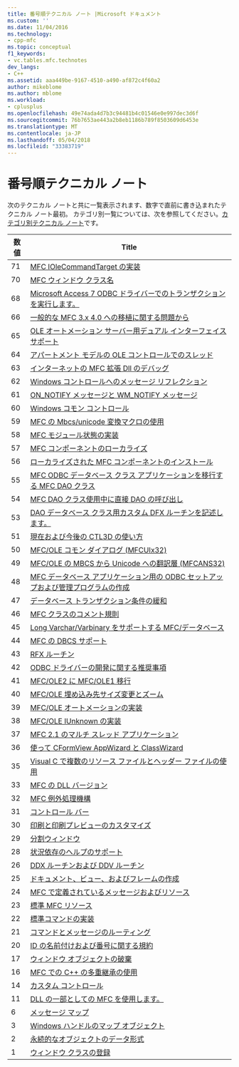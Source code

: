 ```yaml
---
title: 番号順テクニカル ノート |Microsoft ドキュメント
ms.custom: ''
ms.date: 11/04/2016
ms.technology:
- cpp-mfc
ms.topic: conceptual
f1_keywords:
- vc.tables.mfc.technotes
dev_langs:
- C++
ms.assetid: aaa449be-9167-4510-a490-af872c4f60a2
author: mikeblome
ms.author: mblome
ms.workload:
- cplusplus
ms.openlocfilehash: 49e74ada4d7b3c94481b4c01546e0e997dec3d6f
ms.sourcegitcommit: 76b7653ae443a2b8eb1186b789f8503609d6453e
ms.translationtype: MT
ms.contentlocale: ja-JP
ms.lasthandoff: 05/04/2018
ms.locfileid: "33383719"
---
```

# <a name="technical-notes-by-number"></a>番号順テクニカル ノート
次のテクニカル ノートと共に一覧表示されます、数字で直前に書き込まれたテクニカル ノート最初。 カテゴリ別一覧については、次を参照してください。[カテゴリ別テクニカル ノート](../mfc/technical-notes-by-category.md)です。  
  
|数値|Title|  
|------------|-----------|  
|71|[MFC IOleCommandTarget の実装](../mfc/tn071-mfc-iolecommandtarget-implementation.md)|  
|70|[MFC ウィンドウ クラス名](../mfc/tn070-mfc-window-class-names.md)|  
|68|[Microsoft Access 7 ODBC ドライバーでのトランザクションを実行します。](../mfc/tn068-performing-transactions-with-the-microsoft-access-7-odbc-driver.md)|  
|66|[一般的な MFC 3.x 4.0 への移植に関する問題から](../mfc/tn066-common-mfc-3-x-to-4-0-porting-issues.md)|  
|65|[OLE オートメーション サーバー用デュアル インターフェイス サポート](../mfc/tn065-dual-interface-support-for-ole-automation-servers.md)|  
|64|[アパートメント モデルの OLE コントロールでのスレッド](../mfc/tn064-apartment-model-threading-in-activex-controls.md)|  
|63|[インターネットの MFC 拡張 Dll のデバッグ](../mfc/tn063-debugging-internet-extension-dlls.md)|  
|62|[Windows コントロールへのメッセージ リフレクション](../mfc/tn062-message-reflection-for-windows-controls.md)|  
|61|[ON_NOTIFY メッセージと WM_NOTIFY メッセージ](../mfc/tn061-on-notify-and-wm-notify-messages.md)|  
|60|[Windows コモン コントロール](../mfc/tn060-the-new-windows-common-controls.md)|  
|59|[MFC の Mbcs/unicode 変換マクロの使用](../mfc/tn059-using-mfc-mbcs-unicode-conversion-macros.md)|  
|58|[MFC モジュール状態の実装](../mfc/tn058-mfc-module-state-implementation.md)|  
|57|[MFC コンポーネントのローカライズ](../mfc/tn057-localization-of-mfc-components.md)|  
|56|[ローカライズされた MFC コンポーネントのインストール](../mfc/tn056-installation-of-localized-mfc-components.md)|  
|55|[MFC ODBC データベース クラス アプリケーションを移行する MFC DAO クラス](../mfc/tn055-migrating-mfc-odbc-database-class-applications-to-mfc-dao-classes.md)|  
|54|[MFC DAO クラス使用中に直接 DAO の呼び出し](../mfc/tn054-calling-dao-directly-while-using-mfc-dao-classes.md)|  
|53|[DAO データベース クラス用カスタム DFX ルーチンを記述します。](../mfc/tn053-custom-dfx-routines-for-dao-database-classes.md)|  
|51|[現在および今後の CTL3D の使い方](../mfc/tn051-using-ctl3d-now-and-in-the-future.md)|  
|50|[MFC/OLE コモン ダイアログ (MFCUIx32)](../mfc/tn050-mfc-ole-common-dialogs-mfcuix32.md)|  
|49|[MFC/OLE の MBCS から Unicode への翻訳層 (MFCANS32)](../mfc/tn049-mfc-ole-mbcs-to-unicode-translation-layer-mfcans32.md)|  
|48|[MFC データベース アプリケーション用の ODBC セットアップおよび管理プログラムの作成](../mfc/tn048-writing-odbc-setup-and-administration-programs.md)|  
|47|[データベース トランザクション条件の緩和](../mfc/tn047-relaxing-database-transaction-requirements.md)|  
|46|[MFC クラスのコメント規則](../mfc/tn046-commenting-conventions-for-the-mfc-classes.md)|  
|45|[Long Varchar/Varbinary をサポートする MFC/データベース](../mfc/tn045-mfc-database-support-for-long-varchar-varbinary.md)|  
|44|[MFC の DBCS サポート](../mfc/tn044-mfc-support-for-dbcs.md)|  
|43|[RFX ルーチン](../mfc/tn043-rfx-routines.md)|  
|42|[ODBC ドライバーの開発に関する推奨事項](../mfc/tn042-odbc-driver-developer-recommendations.md)|  
|41|[MFC/OLE2 に MFC/OLE1 移行](../mfc/tn041-mfc-ole1-migration-to-mfc-ole-2.md)|  
|40|[MFC/OLE 埋め込み先サイズ変更とズーム](../mfc/tn040-mfc-ole-in-place-resizing-and-zooming.md)|  
|39|[MFC/OLE オートメーションの実装](../mfc/tn039-mfc-ole-automation-implementation.md)|  
|38|[MFC/OLE IUnknown の実装](../mfc/tn038-mfc-ole-iunknown-implementation.md)|  
|37|[MFC 2.1 のマルチ スレッド アプリケーション](../mfc/tn037-multithreaded-mfc-2-1-applications.md)|  
|36|[使って CFormView AppWizard と ClassWizard](../mfc/tn036-using-cformview-with-appwizard-and-classwizard.md)|  
|35|[Visual C で複数のリソース ファイルとヘッダー ファイルの使用](../mfc/tn035-using-multiple-resource-files-and-header-files-with-visual-cpp.md)|  
|33|[MFC の DLL バージョン](../mfc/tn033-dll-version-of-mfc.md)|  
|32|[MFC 例外処理機構](../mfc/tn032-mfc-exception-mechanism.md)|  
|31|[コントロール バー](../mfc/tn031-control-bars.md)|  
|30|[印刷と印刷プレビューのカスタマイズ](../mfc/tn030-customizing-printing-and-print-preview.md)|  
|29|[分割ウィンドウ](../mfc/tn029-splitter-windows.md)|  
|28|[状況依存のヘルプのサポート](../mfc/tn028-context-sensitive-help-support.md)|  
|26|[DDX ルーチンおよび DDV ルーチン](../mfc/tn026-ddx-and-ddv-routines.md)|  
|25|[ドキュメント、ビュー、およびフレームの作成](../mfc/tn025-document-view-and-frame-creation.md)|  
|24|[MFC で定義されているメッセージおよびリソース](../mfc/tn024-mfc-defined-messages-and-resources.md)|  
|23|[標準 MFC リソース](../mfc/tn023-standard-mfc-resources.md)|  
|22|[標準コマンドの実装](../mfc/tn022-standard-commands-implementation.md)|  
|21|[コマンドとメッセージのルーティング](../mfc/tn021-command-and-message-routing.md)|  
|20|[ID の名前付けおよび番号に関する規約](../mfc/tn020-id-naming-and-numbering-conventions.md)|  
|17|[ウィンドウ オブジェクトの破棄](../mfc/tn017-destroying-window-objects.md)|  
|16|[MFC での C++ の多重継承の使用](../mfc/tn016-using-cpp-multiple-inheritance-with-mfc.md)|  
|14|[カスタム コントロール](../mfc/tn014-custom-controls.md)|  
|11|[DLL の一部としての MFC を使用します。](../mfc/tn011-using-mfc-as-part-of-a-dll.md)|  
|6|[メッセージ マップ](../mfc/tn006-message-maps.md)|  
|3|[Windows ハンドルのマップ オブジェクト](../mfc/tn003-mapping-of-windows-handles-to-objects.md)|  
|2|[永続的なオブジェクトのデータ形式](../mfc/tn002-persistent-object-data-format.md)|  
|1|[ウィンドウ クラスの登録](../mfc/tn001-window-class-registration.md)
